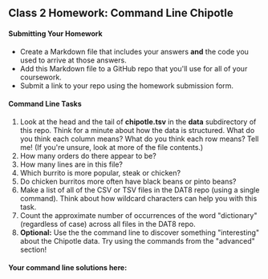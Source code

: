 ## Class 2 Homework: Command Line Chipotle

#### Submitting Your Homework

* Create a Markdown file that includes your answers **and** the code you used to arrive at those answers.
* Add this Markdown file to a GitHub repo that you'll use for all of your coursework.
* Submit a link to your repo using the homework submission form.

#### Command Line Tasks

1. Look at the head and the tail of **chipotle.tsv** in the **data** subdirectory of this repo. Think for a minute about how the data is structured. What do you think each column means? What do you think each row means? Tell me! (If you're unsure, look at more of the file contents.)
2. How many orders do there appear to be?
3. How many lines are in this file?
4. Which burrito is more popular, steak or chicken?
5. Do chicken burritos more often have black beans or pinto beans?
6. Make a list of all of the CSV or TSV files in the DAT8 repo (using a single command). Think about how wildcard characters can help you with this task.
7. Count the approximate number of occurrences of the word "dictionary" (regardless of case) across all files in the DAT8 repo.
8. **Optional:** Use the the command line to discover something "interesting" about the Chipotle data. Try using the commands from the "advanced" section!

#### Your command line solutions here:

